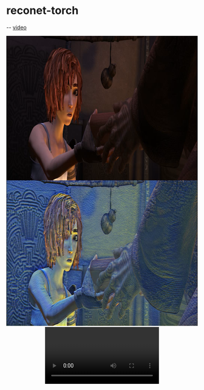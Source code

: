 # reconet-torch

-- [video](videos/output_shaman_1_concat01_10.avi)

<div align='center'>
  <img src="videos/shanmen1.png" alt="autoportrait" height="765"  width="904"/>
</div>

<div align='center'>
  <video src="videos/output_shaman_1_concat01_10.avi" controls="controls">
</div>




